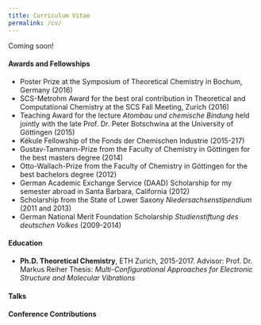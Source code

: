 ```yaml
---
title: Curriculum Vitae
permalink: /cv/
---
```



Coming soon!

#### Awards and Fellowships

+ Poster Prize at the Symposium of Theoretical Chemistry in Bochum, Germany (2016)
+ SCS-Metrohm Award for the best oral contribution in Theoretical and Computational Chemistry at the SCS Fall Meeting, Zurich (2016)
+ Teaching Award for the lecture *Atombau und chemische Bindung* held jointly with the late Prof. Dr. Peter Botschwina at the University of Göttingen (2015)
+ Kékule Fellowship of the Fonds der Chemischen Industrie (2015-217)
+ Gustav-Tammann-Prize from the Faculty of Chemistry in Göttingen for the best masters degree (2014)
+ Otto-Wallach-Prize from the Faculty of Chemistry in Göttingen for the best bachelors degree (2012)
+ German Academic Exchange Service (DAAD) Scholarship for my semester abroad in Santa Barbara, California (2012)
+ Scholarship from the State of Lower Saxony *Niedersachsenstipendium* (2011 and 2013)
+ German National Merit Foundation Scholarship *Studienstiftung des deutschen Volkes* (2009-2014)


#### Education

+ **Ph.D. Theoretical Chemistry**, ETH Zurich, 2015-2017.
  Advisor: Prof. Dr. Markus Reiher
  Thesis: *Multi-Configurational Approaches for Electronic Structure and Molecular Vibrations*

#### Talks


#### Conference Contributions


